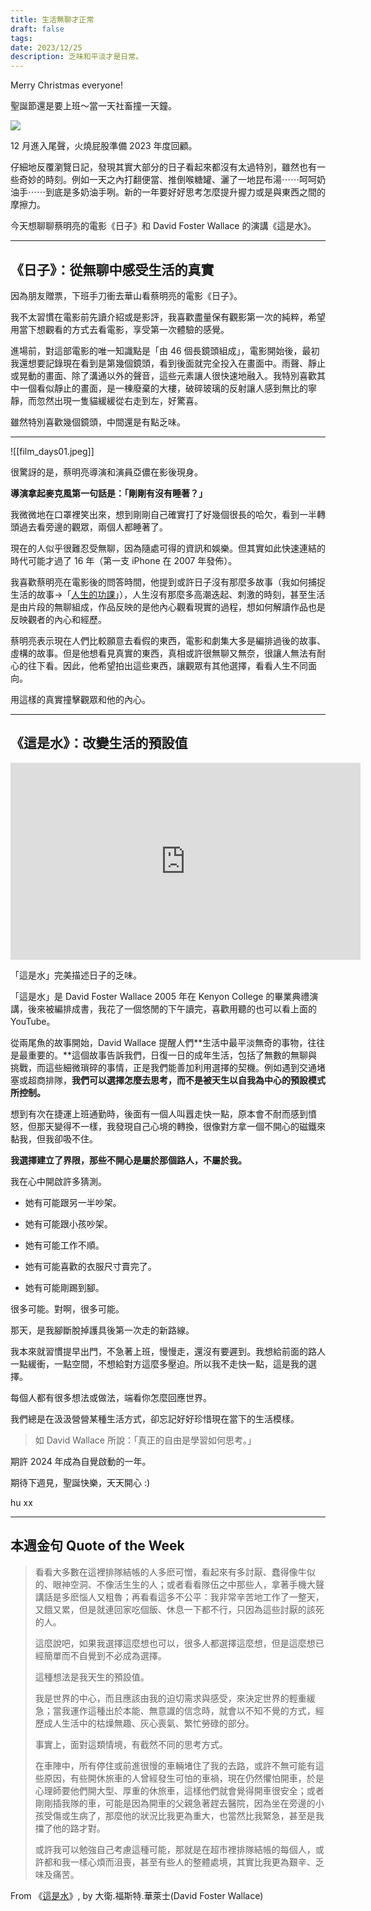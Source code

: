 ```yaml
---
title: 生活無聊才正常
draft: false
tags: 
date: 2023/12/25
description: 乏味和平淡才是日常。
---
```

Merry Christmas everyone!

聖誕節還是要上班～當一天社畜撞一天鐘。

![](https://media.tenor.com/-U3e0m8uZecAAAAC/ive-got-a-lot-of-work-to-do-santa-claus.gif)

12 月進入尾聲，火燒屁股準備 2023 年度回顧。

仔細地反覆瀏覽日記，發現其實大部分的日子看起來都沒有太過特別，雖然也有一些奇妙的時刻。例如一天之內打翻便當、推倒喉糖罐、灑了一地昆布湯⋯⋯呵呵奶油手⋯⋯到底是多奶油手咧。新的一年要好好思考怎麼提升握力或是與東西之間的摩擦力。

今天想聊聊蔡明亮的電影《日子》和 David Foster Wallace 的演講《這是水》。

---

## **《日子》：從無聊中感受生活的真實**

因為朋友贈票，下班手刀衝去華山看蔡明亮的電影《日子》。

我不太習慣在電影前先讀介紹或是影評，我喜歡盡量保有觀影第一次的純粹，希望用當下想觀看的方式去看電影，享受第一次體驗的感覺。

進場前，對這部電影的唯一知識點是「由 46 個長鏡頭組成」，電影開始後，最初我還想要記錄現在看到是第幾個鏡頭，看到後面就完全投入在畫面中。雨聲、靜止或晃動的畫面、除了溝通以外的聲音，這些元素讓人很快速地融入。我特別喜歡其中一個看似靜止的畫面，是一棟廢棄的大樓，破碎玻璃的反射讓人感到無比的寧靜，而忽然出現一隻貓緩緩從右走到左，好驚喜。

雖然特別喜歡幾個鏡頭，中間還是有點乏味。

---

![[film_days01.jpeg]]

很驚訝的是，蔡明亮導演和演員亞儂在影後現身。

**導演拿起麥克風第一句話是：「剛剛有沒有睡著？」**

我微微地在口罩裡笑出來，想到剛剛自己確實打了好幾個很長的哈欠，看到一半轉頭過去看旁邊的觀眾，兩個人都睡著了。

現在的人似乎很難忍受無聊，因為隨處可得的資訊和娛樂。但其實如此快速連結的時代可能才過了 16 年（第一支 iPhone 在 2007 年發佈）。

我喜歡蔡明亮在電影後的問答時間，他提到或許日子沒有那麼多故事（我如何捕捉生活的故事→「[人生的功課](https://www.chinghannhu.com/homework-for-life/)」），人生沒有那麼多高潮迭起、刺激的時刻，甚至生活是由片段的無聊組成，作品反映的是他內心觀看現實的過程，想如何解讀作品也是反映觀者的內心和經歷。

蔡明亮表示現在人們比較願意去看假的東西，電影和劇集大多是編排過後的故事、虛構的故事。但是他想看見真實的東西，真相或許很無聊又無奈，很讓人無法有耐心的往下看。因此，他希望拍出這些東西，讓觀眾有其他選擇，看看人生不同面向。

用這樣的真實撞擊觀眾和他的內心。

---

## 《這是水》：改變生活的預設值

<iframe width="560" height="315" src="https://www.youtube.com/embed/nSYLeqWZwSw?si=v8skgVQiTaqQr8Gx" title="YouTube video player" frameborder="0" allow="accelerometer; autoplay; clipboard-write; encrypted-media; gyroscope; picture-in-picture; web-share" referrerpolicy="strict-origin-when-cross-origin" allowfullscreen></iframe>

「這是水」完美描述日子的乏味。

「這是水」是 David Foster Wallace 2005 年在 Kenyon College 的畢業典禮演講，後來被編排成書，我花了一個悠閒的下午讀完，喜歡用聽的也可以看上面的 YouTube。

從兩尾魚的故事開始，David Wallace 提醒人們**生活中最平淡無奇的事物，往往是最重要的。**這個故事告訴我們，日復一日的成年生活，包括了無數的無聊與挑戰，而這些細微瑣碎的事情，正是我們能善加利用選擇的契機。例如遇到交通堵塞或超商排隊，**我們可以選擇怎麼去思考，而不是被天生以自我為中心的預設模式所控制。**

想到有次在捷運上班通勤時，後面有一個人叫囂走快一點，原本會不耐而感到憤怒，但那天變得不一樣，我發現自己心境的轉換，很像對方拿一個不開心的磁鐵來黏我，但我卻吸不住。

**我選擇建立了界限，那些不開心是屬於那個路人，不屬於我。**

我在心中開啟許多猜測。

- 她有可能跟另一半吵架。
    

- 她有可能跟小孩吵架。
    

- 她有可能工作不順。
    

- 她有可能喜歡的衣服尺寸賣完了。
    

- 她有可能剛踢到腳。
    

很多可能。對啊，很多可能。

那天，是我腳斷脫掉護具後第一次走的新路線。

我本來就習慣提早出門，不急著上班，慢慢走，還沒有要遲到。我想給前面的路人一點緩衝，一點空間，不想給對方這麼多壓迫。所以我不走快一點，這是我的選擇。

每個人都有很多想法或做法，端看你怎麼回應世界。

我們總是在汲汲營營某種生活方式，卻忘記好好珍惜現在當下的生活模樣。

> 如 David Wallace 所說：「真正的自由是學習如何思考。」

期許 2024 年成為自覺啟動的一年。

期待下週見，聖誕快樂，天天開心 :)

hu xx

---

## **本週金句 Quote of the Week**

> 看看大多數在這裡排隊結帳的人多麽可憎，看起來有多討厭、蠢得像牛似的、眼神空洞、不像活生生的人；或者看看隊伍之中那些人，拿著手機大聲講話是多麽惱人又粗魯；再看看這多不公平：我非常辛苦地工作了一整天，又餓又累，但是就連回家吃個飯、休息一下都不行，只因為這些討厭的該死的人。  
>   
> 這麼說吧，如果我選擇這麼想也可以，很多人都選擇這麼想，但是這麼想已經簡單而不自覺到不必成為選擇。  
>   
> 這種想法是我天生的預設值。  
>   
> 我是世界的中心，而且應該由我的迫切需求與感受，來決定世界的輕重緩急；當我運作這種出於本能、無意識的信念時，就會以不知不覺的方式，經歷成人生活中的枯燥無趣、灰心喪氣、繁忙勞碌的部分。  
>   
> 事實上，面對這類情境，有截然不同的思考方式。  
>   
> 在車陣中，所有停住或前進很慢的車輛堵住了我的去路，或許不無可能有這些原因，有些開休旅車的人曾經發生可怕的車禍，現在仍然懼怕開車，於是心理師要他們開大型、厚重的休旅車，這樣他們就會覺得開車很安全；或者剛剛插我隊的車，可能是因為開車的父親急著趕去醫院，因為坐在旁邊的小孩受傷或生病了，那麼他的狀況比我更為重大，也當然比我緊急，甚至是我擋了他的路才對。  
>   
> 或許我可以勉強自己考慮這種可能，那就是在超市裡排隊結帳的每個人，或許都和我一樣心煩而沮喪，甚至有些人的整體處境，其實比我更為艱辛、乏味及痛苦。

From 《[這是水](https://book.tpml.edu.tw/bookDetail/282174?qs=%7B%5Eurl3%2C%2Fsearch4%2Cquery%5E%3A%7B%5E%2Cs23%2CFullText4%2C%2Cs13%2C%E9%80%99%E6%98%AF%E6%B0%B4%5E%7D%7D&serialNo=1&ref=chinghannhu.com)》, by 大衛.福斯特.華萊士(David Foster Wallace)
